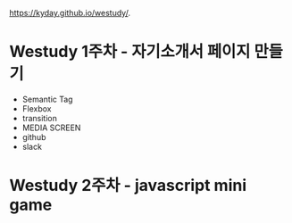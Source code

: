 https://kyday.github.io/westudy/.


# Westudy 1주차 - 자기소개서 페이지 만들기

- Semantic Tag 
- Flexbox
- transition
- MEDIA SCREEN
- github
- slack


# Westudy 2주차 - javascript mini game
